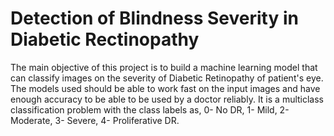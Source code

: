 # Detection of Blindness Severity in Diabetic Rectinopathy
The main objective of this project is to build a machine learning model that can classify images on the severity of Diabetic Retinopathy of patient's eye. The models used should be able to work fast on the input images and have enough accuracy to be able to be used by a doctor reliably.
It is a multiclass classification problem with the class labels as,
  0- No DR,
  1- Mild,
  2- Moderate,
  3- Severe,
  4- Proliferative DR.
